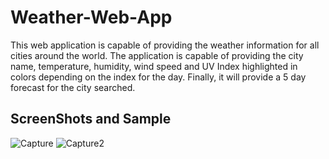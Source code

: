 # Weather-Web-App
This web application is capable of providing the weather information for all cities around the world. The application is capable of providing the city name, temperature, humidity, wind speed and UV Index highlighted in colors depending on the index for the day. Finally, it will provide a 5 day forecast for the city searched. 

## ScreenShots and Sample

![Capture](https://user-images.githubusercontent.com/73205731/106371534-773e8500-6333-11eb-9555-92dcc1b75a0d.PNG)
![Capture2](https://user-images.githubusercontent.com/73205731/106371533-773e8500-6333-11eb-86bf-3f3d58540420.PNG)


